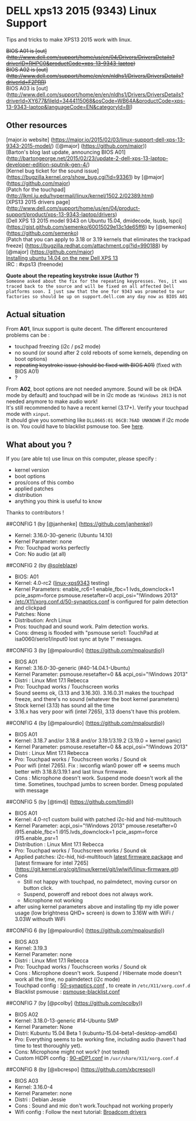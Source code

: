 <h1>DELL xps13 2015 (9343) Linux Support</h1>
Tips and tricks to make XPS13 2015 work with linux.

~~BIOS A01 is [out] (http://www.dell.com/support/home/us/en/04/Drivers/DriversDetails?driverID=RHPC0&productCode=xps-13-9343-laptop)~~  
~~BIOS A02 is [out] (http://www.dell.com/support/home/en/en/nldhs1/Drivers/DriversDetails?driverId=F2PRR)~~  
BIOS A03 is [out] (http://www.dell.com/support/home/en/en/nldhs1/Drivers/DriversDetails?driverId=XY677&fileId=3444115068&osCode=WB64A&productCode=xps-13-9343-laptop&languageCode=EN&categoryId=BI)


## Other resources
[major.io website] (https://major.io/2015/02/03/linux-support-dell-xps-13-9343-2015-model/) ([@major] (https://github.com/major))  
[Barton's blog last update, announcing BIOS A01] (http://bartongeorge.net/2015/02/23/update-2-dell-xps-13-laptop-developer-edition-sputnik-gen-4/)  
[Kernel bug ticket for the sound issue] (https://bugzilla.kernel.org/show_bug.cgi?id=93361) by [@major] (https://github.com/major)    
[Patch for the touchpad] (http://lkml.iu.edu/hypermail/linux/kernel/1502.2/02389.html)  
[XPS13 2015 drivers page] (http://www.dell.com/support/home/us/en/04/product-support/product/xps-13-9343-laptop/drivers)  
[Dell XPS 13 2015 model 9343 on Ubuntu 15.04, dmidecode, lsusb, lspci] (https://gist.github.com/semenko/60015029e13c1de65ff6) by [@semenko] (https://github.com/semenko)  
[Patch that you can apply to 3.18 or 3.19 kernels that eliminates the trackpad freeze] (https://bugzilla.redhat.com/attachment.cgi?id=990188) by [@major] (https://github.com/major)  
[Installing ubuntu 14.04 on the new Dell XPS 13](http://forthescience.org/blog/2015/03/20/installing_ubuntu_14_04_on_the_new_dell_xps_13/)  
IRC : #xps13 (freenode)

**Quote about the repeating keystroke issue (Author ?)**  
``Someone asked about the fix for the repeating keypresses. Yes, it was traced back to the source and will be fixed on all affected Dell platforms soon. I just saw that the one for 9343 was promoted to our factories so should be up on support.dell.com any day now as BIOS A01``

## Actual situation
From **A01**, linux support is quite decent. The different encountered problems can be :
 - touchpad freezing (i2c / ps2 mode)
 - no sound (or sound after 2 cold reboots of some kernels, depending on boot options)
 - ~~repeating keystroke issue (should be fixed with BIOS A01)~~ (fixed with BIOS A01)
 - ?
 
From **A02**, boot options are not needed anymore. Sound will be ok (HDA mode by default) and touchpad will be in i2c mode as ``!Windows 2013`` is not needed anymore to make audio work!  
It's still recommended to have a recent kernel (3.17+). Verify your touchpad mode with ``xinput``.  
It should give you something like ``DLL0665:01 06CB:76AD UNKNOWN`` if i2c mode is on. You could have to blacklist psmouse too. See [here](config6/psmouse-blacklist.conf).

 
## What about you ?
If you (are able to) use linux on this computer, please specify :
 - kernel version
 - boot options
 - pros/cons of this combo
 - applied patches
 - distribution
 - anything you think is useful to know  
 
Thanks to contributors !
 
##CONFIG 1  (by [@janhenke] (https://github.com/janhenke))
 * Kernel: 3.16.0-30-generic (Ubuntu 14.10)
 * Kernel Parameter: none
 * Pro: Touchpad works perfectly
 * Con: No audio (at all)

##CONFIG 2 (by [@soleblaze](https://github.com/soleblaze))
 * BIOS: A01
 * Kernel: 4.0-rc2 ([linux-xps9343](https://github.com/soleblaze/linux-xps13-9343/tree/testing) testing)
 * Kernel Parameters: enable_rc6=1 enable_fbc=1 lvds_downclock=1 pcie_aspm=force  psmouse.resetafter=0 acpi_osi="!Windows 2013"
 * [/etc/X11/xorg.conf.d/50-synaptics.conf](https://gist.github.com/soleblaze/975bc2b0e5e69137fd08) is configured for palm detection and clickpad
 * Patches: None
 * Distribution: Arch Linux
 * Pros: touchpad and sound work.  Palm detection works.
 * Cons: dmesg is flooded with "psmouse serio1: TouchPad at isa0060/serio1/input0 lost sync at byte 1" messages.

##CONFIG 3  (by [@mpalourdio] (https://github.com/mpalourdio))
 * BIOS A01
 * Kernel: 3.16.0-30-generic (#40-14.04.1-Ubuntu)
 * Kernel Parameter: psmouse.resetafter=0 && acpi_osi="!Windows 2013"
 * Distri : Linux Mint 17.1 Rebecca
 * Pro: Touchpad works / Touchscreen works
 * Sound seems ok, (3.13 and 3.16.30). 3.16.0.31 makes the touchpad freeze, and there's no sound (whatever the boot kernel parameters)
 * Stock kernel (3.13) has sound all the time
 * 3.16.x has very poor wifi (intel 7265), 3.13 doens't have this problem.

##CONFIG 4  (by [@mpalourdio] (https://github.com/mpalourdio))
 * BIOS A01
 * Kernel: 3.18.7 and/or 3.18.8 and/or 3.19.1/3.19.2 (3.19.0 = kernel panic)
 * Kernel Parameter: psmouse.resetafter=0 && acpi_osi="!Windows 2013"
 * Distri : Linux Mint 17.1 Rebecca
 * Pro: Touchpad works / Touchscreen works / Sound ok
 * Poor wifi (intel 7265). Fix : iwconfig wlan0 power off => seems much better with 3.18.8/3.19.1 and last linux firmware.
 * Cons : Microphone doesn't work. Suspend mode doesn't work all the time. Sometines, touchpad jumbs to screen border. Dmesg populated with message

##CONFIG 5  (by [@timdj] (https://github.com/timdj))
 * BIOS A01
 * Kernel: 4.0-rc1 custom build with patched i2c-hid and hid-multitouch
 * Kernel Parameter: acpi_osi="!Windows 2013" pmouse.resetafter=0 i915.enable_fbc=1 i915.lvds_downclock=1 pcie_aspm=force i915.enable_psr=1
 * Distribution : Linux Mint 17.1 Rebecca
 * Pro: Touchpad works / Touchscreen works / Sound ok
 * Applied patches: i2c-hid, hid-multitouch [latest firmware package](https://git.kernel.org/cgit/linux/kernel/git/firmware/linux-firmware.git) and [latest firmware for intel 7265] (https://git.kernel.org/cgit/linux/kernel/git/iwlwifi/linux-firmware.git)
 * Cons
   - Still not happy with touchpad, no palmdetect, moving cursor on button click.
   - Suspend, poweroff and reboot does not always work.
   - Microphone not working
 * after using kernel parameters above and installing tlp my idle power usage (low brightness QHD+ screen) is down to 3.16W with WiFi / 3.03W withouth WiFi

##CONFIG 6  (by [@mpalourdio] (https://github.com/mpalourdio))
  * BIOS A03
  * Kernel: 3.19.3 
  * Kernel Parameter: none
  * Distri : Linux Mint 17.1 Rebecca
  * Pro: Touchpad works / Touchscreen works / Sound ok
  * Cons : Microphone doesn't work. Suspend / Hibernate mode doesn't work all the time, no palmdetect (i2c mode)
  * Touchpad config : [50-synaptics.conf](config6/50-synaptics.conf) , to create in ``/etc/X11/xorg.conf.d``
  * Blacklist psmouse : [psmouse-blacklist.conf](config6/psmouse-blacklist.conf)

##CONFIG 7  (by [@pcolby] (https://github.com/pcolby))
  * BIOS A02
  * Kernel: 3.18.0-13-generic #14-Ubuntu SMP
  * Kernel Parameter: None
  * Distri: Kubuntu 15.04 Beta 1 (kubuntu-15.04-beta1-desktop-amd64)
  * Pro: Everything seems to be working fine, including audio (haven't had time to test thoroughly yet).
  * Cons: Microphone might not work? (not tested)
  * Custom HiDPI config : [90-eDP1.conf](config7/90-eDP1.conf) in `/usr/share/X11/xorg.conf.d`

##CONFIG 8  (by [@xbcrespo] (https://github.com/xbcrespo))
  * BIOS A03
  * Kernel: 3.16.0-4 
  * Kernel Parameter: none
  * Distri : Debian Jessie
  * Cons : Sound and mic don't work.Touchpad not working properly
  * Wifi config : Follow the next tutorial: [Broadcom drivers](https://wiki.debian.org/wl)
